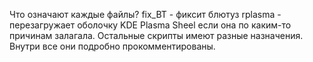 Что означают каждые файлы?
fix_BT - фиксит блютуз
rplasma - перезагружает оболочку KDE Plasma Sheel если она по каким-то причинам залагала.
Остальные скрипты имеют разные назначения. Внутри все они подробно прокомментированы. 
